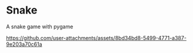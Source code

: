 # Snake
A snake game with pygame

https://github.com/user-attachments/assets/8bd34bd8-5499-4771-a387-9e203a70c61a
